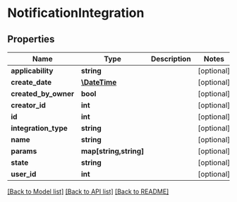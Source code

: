 # NotificationIntegration

## Properties
Name | Type | Description | Notes
------------ | ------------- | ------------- | -------------
**applicability** | **string** |  | [optional]
**create_date** | [**\DateTime**](\DateTime.md) |  | [optional]
**created_by_owner** | **bool** |  | [optional]
**creator_id** | **int** |  | [optional]
**id** | **int** |  | [optional]
**integration_type** | **string** |  | [optional]
**name** | **string** |  | [optional]
**params** | **map[string,string]** |  | [optional]
**state** | **string** |  | [optional]
**user_id** | **int** |  | [optional]

[[Back to Model list]](../README.md#documentation-for-models) [[Back to API list]](../README.md#documentation-for-api-endpoints) [[Back to README]](../README.md)
